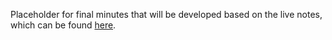 Placeholder for final minutes that will be developed based on the live notes, which can be found [here](https://docs.google.com/document/d/1jBXYrkPE3TzTTROfrUjGcvAHlw0Agu0NPC6ituXnfkQ/edit?usp=sharing).
